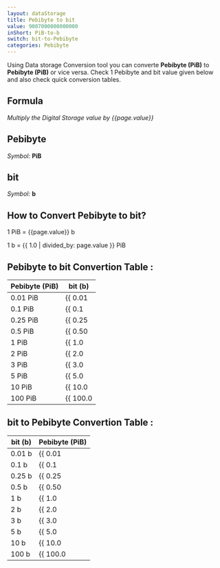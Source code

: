 ```yaml
---
layout: dataStorage
title: Pebibyte to bit
value: 9007000000000000
inShort: PiB-to-b
switch: bit-to-Pebibyte
categories: Pebibyte
---
```


Using Data storage Conversion tool you can converte **Pebibyte (PiB)** to **Pebibyte (PiB)** or vice versa. Check 1 Pebibyte and bit value given below and also check quick conversion tables.

## Formula
*Multiply the Digital Storage value by {{page.value}}*

## Pebibyte
*Symbol:* **PiB**

## bit
*Symbol:* **b**

## How to Convert Pebibyte to bit?

1 PiB = {{page.value}} b

1 b = {{ 1.0 | divided_by: page.value }} PiB


## Pebibyte to bit Convertion Table :

| Pebibyte (PiB) | bit (b) |
| ---- | ---- |
| 0.01 PiB | {{ 0.01 | times: page.value | round: 12 }} b |
| 0.1 PiB | {{ 0.1 | times: page.value | round: 12 }} b |
| 0.25 PiB | {{ 0.25 | times: page.value | round: 12 }} b |
| 0.5 PiB | {{ 0.50 | times: page.value | round: 12 }} b |
| 1 PiB | {{ 1.0 | times: page.value | round: 12 }} b |
| 2 PiB | {{ 2.0 | times: page.value | round: 12 }} b |
| 3 PiB | {{ 3.0 | times: page.value | round: 12 }} b |
| 5 PiB | {{ 5.0 | times: page.value | round: 12 }} b |
| 10 PiB | {{ 10.0 | times: page.value | round: 12 }} b |
| 100 PiB | {{ 100.0 | times: page.value | round: 12 }} b |

## bit to Pebibyte Convertion Table :

| bit (b) | Pebibyte (PiB) |
| ---- | ---- |
| 0.01 b | {{ 0.01 | divided_by: page.value | round: 12 }} PiB |
| 0.1 b | {{ 0.1 | divided_by: page.value | round: 12 }} PiB |
| 0.25 b | {{ 0.25 | divided_by: page.value | round: 12 }} PiB |
| 0.5 b | {{ 0.50 | divided_by: page.value | round: 12 }} PiB |
| 1 b | {{ 1.0 | divided_by: page.value | round: 12 }} PiB |
| 2 b | {{ 2.0 | divided_by: page.value | round: 12 }} PiB |
| 3 b | {{ 3.0 | divided_by: page.value | round: 12 }} PiB |
| 5 b | {{ 5.0 | divided_by: page.value | round: 12 }} PiB |
| 10 b | {{ 10.0 | divided_by: page.value | round: 12 }} PiB |
| 100 b | {{ 100.0 | divided_by: page.value | round: 12 }} PiB |


<script>
document.getElementById('selectInput')[21].selected = true
document.getElementById('selectOutput')[0].selected = true
</script>
